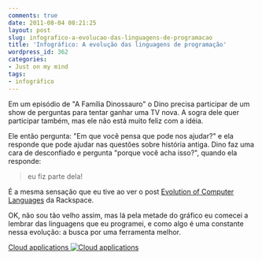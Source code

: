 ```yaml
---
comments: true
date: 2011-08-04 08:21:25
layout: post
slug: infografico-a-evolucao-das-linguagens-de-programacao
title: 'Infográfico: A evolução das linguagens de programação'
wordpress_id: 362
categories:
- Just on my mind
tags:
- infográfico
---
```


Em um episódio de "A Família Dinossauro" o Dino precisa participar de um show de perguntas para tentar ganhar uma TV nova. A sogra dele quer participar também, mas ele não está muito feliz com a idéia.

Ele então pergunta: "Em que você pensa que pode nos ajudar?" e ela responde que pode ajudar nas questões sobre história antiga. Dino faz uma cara de desconfiado e pergunta "porque você acha isso?", quando ela responde:


> eu fiz parte dela!


É a mesma sensação que eu tive ao ver o post [Evolution of Computer Languages](http://www.rackspace.com/cloud/blog/2011/05/17/infographic-evolution-of-computer-languages/) da Rackspace.

OK, não sou tão velho assim, mas lá pela metade do gráfico eu comecei a lembrar das linguagens que eu programei, e como algo é uma constante nessa evolução: a busca por uma ferramenta melhor.

[
Cloud applications ![Cloud applications](http://c179631.r31.cf0.rackcdn.com/Infographic_Programming_Rackspace_Final_Version.png)
](http://www.rackspace.com/apps)
